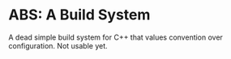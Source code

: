 # ABS: A Build System
A dead simple build system for C++ that values convention over configuration. Not usable yet.
